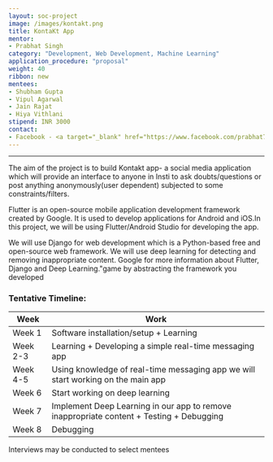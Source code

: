 ```yaml
---
layout: soc-project
image: /images/kontakt.png
title: KontaKt App
mentor: 
- Prabhat Singh
category: "Development, Web Development, Machine Learning"
application_procedure: "proposal"
weight: 40
ribbon: new
mentees: 
- Shubham Gupta
- Vipul Agarwal
- Jain Rajat
- Hiya Vithlani
stipend: INR 3000
contact: 
- Facebook - <a target="_blank" href="https://www.facebook.com/prabhat7758"> Prabhat Singh  </a>
---
```


---

The aim of the project is to build Kontakt app- a social media application which will provide an interface to anyone in Insti to ask doubts/questions or post anything anonymously(user dependent) subjected to some constraints/filters.

<!--break-->

Flutter is an open-source mobile application development framework created by Google. It is used to develop applications for Android and iOS.In this project, we will be using Flutter/Android Studio for developing the app. 

<!--break-->

We will use Django for web development which is a Python-based free and open-source web framework. We will use deep learning for detecting and removing inappropriate content. 
Google for more information about Flutter, Django and Deep Learning."game by abstracting the framework you developed

<!--break-->

### Tentative Timeline:

|Week | Work |
|--- | --- |
| Week 1 | Software installation/setup + Learning |
| Week 2-3 | Learning + Developing a simple real-time messaging app |
| Week 4-5 |  Using knowledge of real-time messaging app we will start working on the main app |
| Week 6 | Start working on deep learning  |
| Week 7 | Implement Deep Learning in our app to remove inappropriate content + Testing + Debugging |
| Week 8 | Debugging |

<!--break-->
Interviews may be conducted to select mentees
